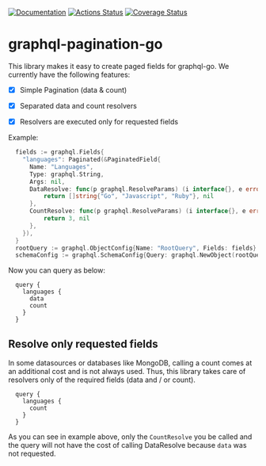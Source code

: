[![Documentation](https://godoc.org/github.com/carlosstrand/graphql-pagination-go?status.svg)](http://godoc.org/github.com/carlosstrand/graphql-pagination-go)
[![Actions Status](https://github.com/carlosstrand/graphql-pagination-go/workflows/Go/badge.svg)](https://github.com/carlosstrand/graphql-pagination-go/actions)
[![Coverage Status](https://coveralls.io/repos/github/carlosstrand/graphql-pagination-go/badge.svg?branch=master)](https://coveralls.io/github/carlosstrand/graphql-pagination-go?branch=master)

# graphql-pagination-go

This library makes it easy to create paged fields for graphql-go. We currently have the following features:

- [x] Simple Pagination (data & count)
- [x] Separated data and count resolvers
- [x] Resolvers are executed only for requested fields


Example:

```go
  fields := graphql.Fields{
    "languages": Paginated(&PaginatedField{
      Name: "Languages",
      Type: graphql.String,
      Args: nil,
      DataResolve: func(p graphql.ResolveParams) (i interface{}, e error) {
          return []string{"Go", "Javascript", "Ruby"}, nil
      },
      CountResolve: func(p graphql.ResolveParams) (i interface{}, e error) {
          return 3, nil
      },
    }),
  }
  rootQuery := graphql.ObjectConfig{Name: "RootQuery", Fields: fields}
  schemaConfig := graphql.SchemaConfig{Query: graphql.NewObject(rootQuery)}
```

Now you can query as below:

```
  query {
    languages {
      data
      count
    }
  }
```


## Resolve only requested fields

In some datasources or databases like MongoDB, calling a count comes at an additional cost and is not always used. Thus, this library takes care of resolvers only of the required fields (data and / or count).

```
  query {
    languages {
      count
    }
  }
```

As you can see in example above, only the `CountResolve` you be called and the query will not have the cost of calling DataResolve because `data` was not requested.

